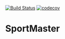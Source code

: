 [![Build Status](https://travis-ci.org/aybatova/Sportmaster.svg?branch=master)](https://travis-ci.org/aybatova/Sportmaster)
[![codecov](https://codecov.io/gh/aybatova/Sportmaster/branch/master/graph/badge.svg)](https://codecov.io/gh/aybatova/Sportmaster)
# SportMaster